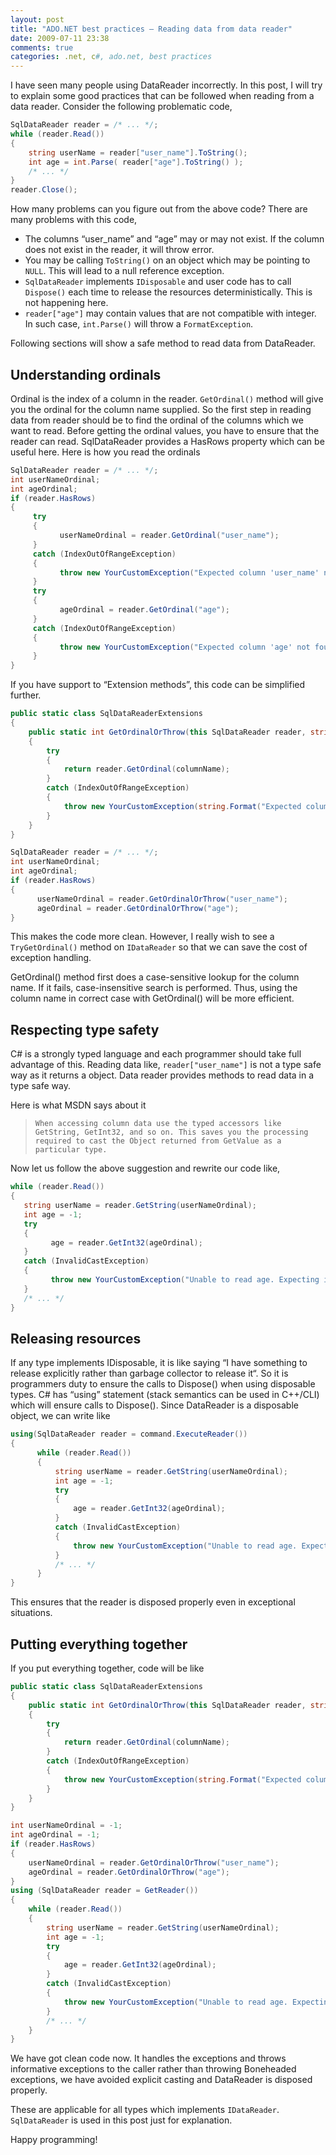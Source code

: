 ```yaml
---
layout: post
title: "ADO.NET best practices – Reading data from data reader"
date: 2009-07-11 23:38
comments: true
categories: .net, c#, ado.net, best practices 
---
```


I have seen many people using DataReader incorrectly. In this post, I will try to explain some good practices that can be followed when reading from a data reader. Consider the following problematic code,

```csharp
SqlDataReader reader = /* ... */;
while (reader.Read())
{
    string userName = reader["user_name"].ToString();
    int age = int.Parse( reader["age"].ToString() );
    /* ... */
}
reader.Close();
```

How many problems can you figure out from the above code? There are many problems with this code,

* The columns “user_name” and “age” may or may not exist. If the column does not exist in the reader, it will throw error.
* You may be calling `ToString()` on an object which may be pointing to `NULL`. This will lead to a null reference exception.
* `SqlDataReader` implements `IDisposable` and user code has to call `Dispose()` each time to release the resources deterministically. This is not happening here.
* `reader["age"]` may contain values that are not compatible with integer. In such case, `int.Parse()` will throw a `FormatException`.

Following sections will show a safe method to read data from DataReader.

Understanding ordinals
----------------------
Ordinal is the index of a column in the reader. `GetOrdinal()` method will give you the ordinal for the column name supplied. So the first step in reading data from reader should be to find the ordinal of the columns which we want to read. Before getting the ordinal values, you have to ensure that the reader can read. SqlDataReader provides a HasRows property which can be useful here. Here is how you read the ordinals

```csharp
SqlDataReader reader = /* ... */;
int userNameOrdinal;
int ageOrdinal;
if (reader.HasRows)
{
     try
     {
           userNameOrdinal = reader.GetOrdinal("user_name");
     }
     catch (IndexOutOfRangeException)
     {
           throw new YourCustomException("Expected column 'user_name' not found");
     }
     try
     {
           ageOrdinal = reader.GetOrdinal("age");
     }
     catch (IndexOutOfRangeException)
     {
           throw new YourCustomException("Expected column 'age' not found");
     }
}
```

If you have support to “Extension methods”, this code can be simplified further.

```csharp
public static class SqlDataReaderExtensions
{
    public static int GetOrdinalOrThrow(this SqlDataReader reader, string columnName)
    {
        try
        {
            return reader.GetOrdinal(columnName);
        }
        catch (IndexOutOfRangeException)
        {
            throw new YourCustomException(string.Format("Expected column '{0}' not found",columnName));
        }
    }
}

SqlDataReader reader = /* ... */;
int userNameOrdinal;
int ageOrdinal;
if (reader.HasRows)
{
      userNameOrdinal = reader.GetOrdinalOrThrow("user_name");
      ageOrdinal = reader.GetOrdinalOrThrow("age");
}
```

This makes the code more clean. However, I really wish to see a `TryGetOrdinal()` method on `IDataReader` so that we can save the cost of exception handling. 

GetOrdinal() method first does a case-sensitive lookup for the column name. If it fails, case-insensitive search is performed. Thus, using the column name in correct case with GetOrdinal() will be more efficient.

Respecting type safety
----------------------

C# is a strongly typed language and each programmer should take full advantage of this. Reading data like, `reader["user_name"]` is not a type safe way as it returns a object. Data reader provides methods to read data in a type safe way.

Here is what MSDN says about it

>     When accessing column data use the typed accessors like GetString, GetInt32, and so on. This saves you the processing required to cast the Object returned from GetValue as a particular type. 

Now let us follow the above suggestion and rewrite our code like,

```csharp
while (reader.Read())
{
   string userName = reader.GetString(userNameOrdinal);
   int age = -1;
   try
   {
         age = reader.GetInt32(ageOrdinal);
   }
   catch (InvalidCastException)
   {
         throw new YourCustomException("Unable to read age. Expecting integer value");
   }
   /* ... */
}
```

Releasing resources
--------------------

If any type implements IDisposable, it is like saying “I have something to release explicitly rather than garbage collector to release it“. So it is programmers duty to ensure the calls to Dispose() when using disposable types. C# has “using” statement (stack semantics can be used in C++/CLI) which will ensure calls to Dispose(). Since DataReader is a disposable object, we can write like

```csharp
using(SqlDataReader reader = command.ExecuteReader())
{
      while (reader.Read())
      {
          string userName = reader.GetString(userNameOrdinal);
          int age = -1;
          try
          {
              age = reader.GetInt32(ageOrdinal);
          }
          catch (InvalidCastException)
          {
              throw new YourCustomException("Unable to read age. Expecting integer value");
          }
          /* ... */
      }
}
```

This ensures that the reader is disposed properly even in exceptional situations.

Putting everything together
---------------------------
If you put everything together, code will be like

```csharp
public static class SqlDataReaderExtensions
{
    public static int GetOrdinalOrThrow(this SqlDataReader reader, string columnName)
    {
        try
        {
            return reader.GetOrdinal(columnName);
        }
        catch (IndexOutOfRangeException)
        {
            throw new YourCustomException(string.Format("Expected column '{0}' not found",columnName));
        }
    }
}

int userNameOrdinal = -1;
int ageOrdinal = -1;
if (reader.HasRows)
{
    userNameOrdinal = reader.GetOrdinalOrThrow("user_name");
    ageOrdinal = reader.GetOrdinalOrThrow("age");
}
using (SqlDataReader reader = GetReader())
{
    while (reader.Read())
    {
        string userName = reader.GetString(userNameOrdinal);
        int age = -1;
        try
        {
            age = reader.GetInt32(ageOrdinal);
        }
        catch (InvalidCastException)
        {
            throw new YourCustomException("Unable to read age. Expecting integer value");
        }
        /* ... */
    }
}
```

We have got clean code now. It handles the exceptions and throws informative exceptions to the caller rather than throwing Boneheaded exceptions, we have avoided explicit casting and DataReader is disposed properly.

These are applicable for all types which implements `IDataReader`. `SqlDataReader` is used in this post just for explanation.

Happy programming!
